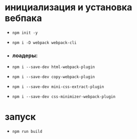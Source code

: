 # **инициализация и установка вебпака**  
  - ```npm init -y```  
  - ```npm i -D webpack webpack-cli```  
  - ### **лоадеры:**
  - ```npm i --save-dev html-webpack-plugin```  
  - ```npm i --save-dev copy-webpack-plugin```  

  - ```npm i --save-dev mini-css-extract-plugin```  
  - ```npm i --save-dev css-minimizer-webpack-plugin```  

# **запуск**  
  - ```npm run build```
